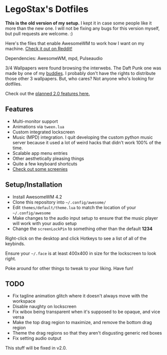 # LegoStax's Dotfiles

**This is the old version of my setup.** I kept it in case some people like it more than the new one. I will not be fixing any bugs for this version myself, but pull requests are welcome. :)

Here's the files that enable AwesomeWM to work how I want on my machine.  [Check it out on Reddit!](https://www.reddit.com/r/unixporn/comments/6drt6c/awesomewm_noobs_paradise/)

Dependencies: AwesomeWM, mpd, Pulseaudio

3/4 Wallpapers were found browsing the interwebs.  The Daft Punk one was made by one of my [buddies](https://twitter.com/VoltivTV).  I probably don't have the rights to distribute those other 3 wallpapers.  But, who cares?  Not anyone who's looking for dotfiles.

Check out the [planned 2.0 features here.](https://github.com/legostax/dotfiles/tree/v2.0)

## Features
- Multi-monitor support
- Animations via `tween.lua`
- Custom integrated lockscreen
- Music (MPD) integration. I quit developing the custom python music server because it used a lot of weird hacks that didn't work 100% of the time.
- Scalable app menu entries
- Other aesthetically pleasing things
- Quite a few keyboard shortcuts
- [Check out some screenies](http://imgur.com/gallery/E9dQ0)

## Setup/Installation

- Install AwesomeWM 4.2
- Clone this repository into `~/.config/awesome/`
- Edit `themes/default/theme.lua` to match the location of your `~/.config/awesome`
- Make changes to the audio input setup to ensure that the music player will work with your audio setup
- Change the `screenLockPin` to something other than the default **1234**

Right-click on the desktop and click Hotkeys to see a list of all of the keybinds.

Ensure your `~/.face` is at least 400x400 in size for the lockscreen to look right.

Poke around for other things to tweak to your liking. Have fun!

## TODO

- Fix tagline animation glitch where it doesn't always move with the workspace
- Disable naughty on lockscreen
- Fix wibox being transparent when it's supposed to be opaque, and vice versa
- Make the top drag region to maximize, and remove the bottom drag region
- Theme the drag regions so that they aren't disgusting generic red boxes
- Fix setting audio output

This stuff will be fixed in v2.0.
